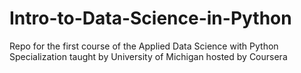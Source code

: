# Intro-to-Data-Science-in-Python
Repo for the first course of the Applied Data Science with Python Specialization taught by University of Michigan hosted by Coursera
